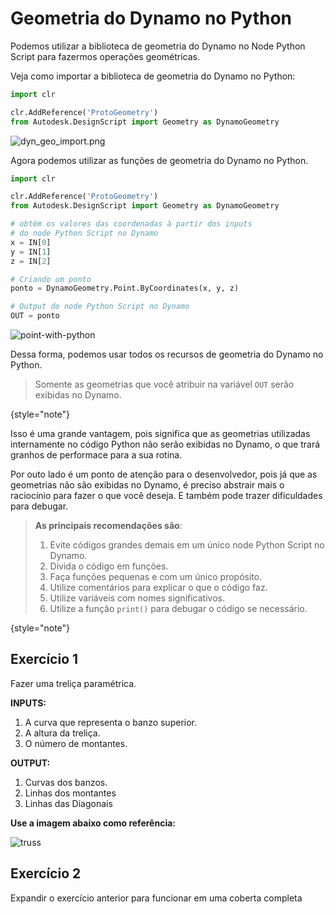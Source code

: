 # Geometria do Dynamo no Python

Podemos utilizar a biblioteca de geometria do Dynamo no Node Python Script para fazermos
operações geométricas.

Veja como importar a biblioteca de geometria do Dynamo no Python:

```python
import clr

clr.AddReference('ProtoGeometry')
from Autodesk.DesignScript import Geometry as DynamoGeometry
```

![dyn_geo_import.png](dyn_geo_import.png)

Agora podemos utilizar as funções de geometria do Dynamo no Python.

```python
import clr

clr.AddReference('ProtoGeometry')
from Autodesk.DesignScript import Geometry as DynamoGeometry

# obtém os valores das coordenadas à partir dos inputs 
# do node Python Script no Dynamo
x = IN[0]
y = IN[1]
z = IN[2]

# Criando um ponto
ponto = DynamoGeometry.Point.ByCoordinates(x, y, z)

# Output do node Python Script no Dynamo
OUT = ponto
```

![point-with-python](point-with-python.png)

Dessa forma, podemos usar todos os recursos de geometria do Dynamo no Python.

> Somente as geometrias que você atribuir na variável `OUT` serão exibidas no Dynamo.
> 
{style="note"}

Isso é uma grande vantagem, pois significa que as geometrias utilizadas internamente no código Python não serão 
exibidas no Dynamo, o que trará granhos de performace para a sua rotina.

Por outo lado é um ponto de atenção para o desenvolvedor, pois já que as geometrias não são exibidas no Dynamo,
é preciso abstrair mais o raciocínio para fazer o que você deseja. E também pode trazer dificuldades para debugar.

> **As principais recomendações são**:
>
> 1. Evite códigos grandes demais em um único node Python Script no Dynamo.
> 2. Divida o código em funções.
> 3. Faça funções pequenas e com um único propósito.
> 4. Utilize comentários para explicar o que o código faz.
> 5. Utilize variáveis com nomes significativos.
> 6. Utilize a função `print()` para debugar o código se necessário.
>
{style="note"}

## Exercício 1

Fazer uma treliça paramétrica.

**INPUTS:**

1. A curva que representa o banzo superior.
2. A altura da treliça.
3. O número de montantes.

**OUTPUT:**

1. Curvas dos banzos.
2. Linhas dos montantes
3. Linhas das Diagonais

**Use a imagem abaixo como referência:**

![truss](truss.png)

## Exercício 2

Expandir o exercício anterior para funcionar em uma coberta completa